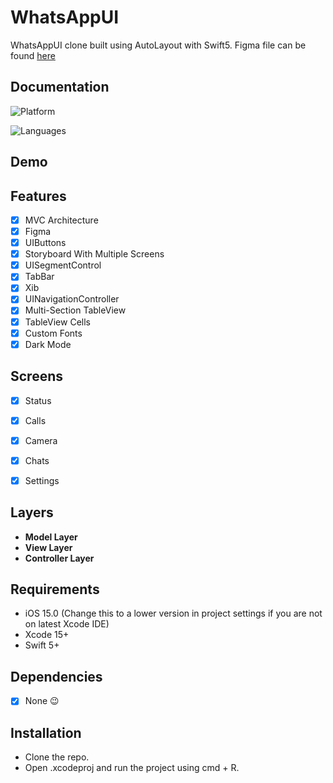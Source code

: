 # WhatsAppUI


WhatsAppUI clone built using AutoLayout with Swift5. Figma file can be found [here](https://www.figma.com/community/file/874576344344319149)

## Documentation

![Platform](https://img.shields.io/badge/Platform-iOS-orange.svg)

![Languages](https://img.shields.io/badge/Language-Swift-orange.svg)


## Demo
<blockquote class="imgur-embed-pub" lang="en" data-id="a/MPDL6cK"><a href="//imgur.com/MPDL6cK"></a></blockquote><script async src="//s.imgur.com/min/embed.js" charset="utf-8"></script>

## Features

- [x]  MVC Architecture
- [x]  Figma
- [x]  UIButtons
- [x]  Storyboard With Multiple Screens
- [x]  UISegmentControl
- [x]  TabBar
- [x]  Xib
- [x]  UINavigationController
- [x]  Multi-Section TableView 
- [x]  TableView Cells
- [x]  Custom Fonts
- [x]  Dark Mode

## Screens

- [x]  Status
- [x]  Calls
- [x]  Camera
- [x]  Chats
- [x]  Settings


## Layers
* **Model Layer**
* **View Layer**
* **Controller Layer**

## Requirements

- iOS 15.0 (Change this to a lower version in project settings if you are not on latest Xcode IDE)
- Xcode 15+
- Swift 5+

## Dependencies
- [x] None 😉

## Installation

- Clone the repo.
- Open .xcodeproj and run the project using cmd + R.

